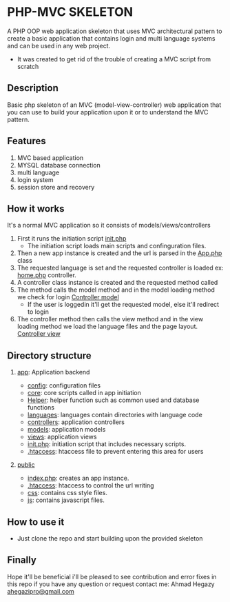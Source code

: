 # PHP-MVC SKELETON 
A PHP OOP web application skeleton that uses MVC architectural pattern to create a basic application that contains login and multi language systems and can be used in any web project.

- It was created to get rid of the trouble of creating a MVC script from scratch 

## Description 
Basic php skeleton of an MVC (model-view-controller) web application that you can use to build your application upon it or to understand the MVC pattern.

## Features 
1. MVC based application
2. MYSQL database connection
3. multi language
4. login system
4. session store and recovery

## How it works 
It's a normal MVC application so it consists of models/views/controllers 
1. First it runs the initiation script [init.php](app/init.php)
    - The initiation script loads main scripts and confinguration files.
2. Then a new app instance is created and the url is parsed in the [App.php](app/core/App.php) class
3. The requested language is set and the requested controller is loaded ex: [home.php](app/controllers/home.php) controller.
4. A controller class instance is created and the requested method called
5. The method calls the model method and in the model loading method we check for login [Controller model](core/Controller.php)
    - If the user is loggedin it'll get the requested model, else it'll redirect to login
6. The controller method then calls the view method and in the view loading method we load the language files and the page layout.  [Controller view](core/Controller.php)

## Directory structure
1. [app](app): Application backend
    - [config](app/config): configuration files
    - [core](app/core): core scripts called in app initiation 
    - [Helper](app/Helper): helper function such as common used and database functions
    - [languages](app/languages): languages contain directories with language code
    - [controllers](app/controllers): application controllers
    - [models](app/models): application models
    - [views](app/views): application views
    - [init.php](app/init.php): initiation script that includes necessary scripts.
    - [.htaccess](app/.htaccess): htaccess file to prevent entering this area for users

2. [public](public)
    - [index.php](public/index.php): creates an app instance.
    - [.htaccess](public/.htaccess): htaccess to control the url writing 
    - [css](public/css): contains css style files.
    - [js](public/js): contains javascript files.

## How to use it
- Just clone the repo and start building upon the provided skeleton


## Finally 
Hope it'll be beneficial i'll be pleased to see contribution and error fixes in this repo 
if you have any question or request contact me: Ahmad Hegazy <ahegazipro@gmail.com>
